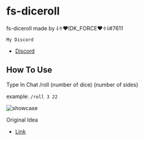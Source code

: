 # fs-diceroll

fs-diceroll made by ⸸♱♥IDK_FORCE♥♱⸸#7611

```My Discord```
- [Discord](https://discord.gg/UFng7DWnWP)

## How To Use
Type In Chat /roll (number of dice) (number of sides)

example: ```/roll 3 22```

![showcase](https://media.discordapp.net/attachments/1021700112776437760/1023230294104490046/unknown.png)

Original Idea
- [Link](https://github.com/SpecialStos/RollDice)
